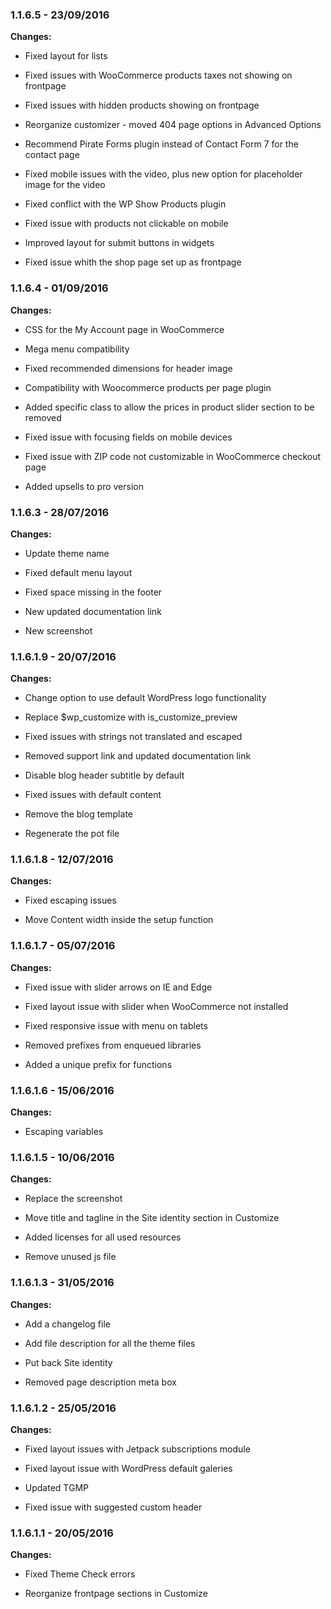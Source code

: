 ### 1.1.6.5 - 23/09/2016

**Changes:**

- Fixed layout for lists

- Fixed issues with WooCommerce products taxes not showing on frontpage

- Fixed issues with hidden products showing on frontpage

- Reorganize customizer - moved 404 page options in Advanced Options

- Recommend Pirate Forms plugin instead of Contact Form 7 for the contact page

- Fixed mobile issues with the video, plus new option for placeholder image for the video

- Fixed conflict with the WP Show Products plugin

- Fixed issue with products not clickable on mobile

- Improved layout for submit buttons in widgets

- Fixed issue whith the shop page set up as frontpage

### 1.1.6.4 - 01/09/2016

**Changes:**

- CSS for the My Account page in WooCommerce

- Mega menu compatibility

- Fixed recommended dimensions for header image
 
- Compatibility with Woocommerce products per page plugin
 
- Added specific class to allow the prices in product slider section to be removed
 
- Fixed issue with focusing fields on mobile devices
 
- Fixed issue with ZIP code not customizable in WooCommerce checkout page
 
- Added upsells to pro version


### 1.1.6.3 - 28/07/2016

**Changes:**

- Update theme name

- Fixed default menu layout

- Fixed space missing in the footer

- New updated documentation link

- New screenshot

### 1.1.6.1.9 - 20/07/2016

**Changes:**

- Change option to use default WordPress logo functionality

- Replace $wp_customize with is_customize_preview

- Fixed issues with strings not translated and escaped

- Removed support link and updated documentation link

- Disable blog header subtitle by default

- Fixed issues with default content

- Remove the blog template

- Regenerate the pot file

### 1.1.6.1.8 - 12/07/2016

**Changes:**

- Fixed escaping issues

- Move Content width inside the setup function

### 1.1.6.1.7 - 05/07/2016

**Changes:**

- Fixed issue with slider arrows on IE and Edge

- Fixed layout issue with slider when WooCommerce not installed

- Fixed responsive issue with menu on tablets

- Removed prefixes from enqueued libraries

- Added a unique prefix for functions

### 1.1.6.1.6 - 15/06/2016

**Changes:**

- Escaping variables

### 1.1.6.1.5 - 10/06/2016

**Changes:**

- Replace the screenshot

- Move title and tagline in the Site identity section in Customize

- Added licenses for all used resources

- Remove unused js file

### 1.1.6.1.3 - 31/05/2016

**Changes:**

- Add a changelog file

- Add file description for all the theme files

- Put back Site identity

- Removed page description meta box

### 1.1.6.1.2 - 25/05/2016

**Changes:**

- Fixed layout issues with Jetpack subscriptions module

- Fixed layout issue with WordPress default galeries

- Updated TGMP

- Fixed issue with suggested custom header

### 1.1.6.1.1 - 20/05/2016

**Changes:**

- Fixed Theme Check errors

- Reorganize frontpage sections in Customize
